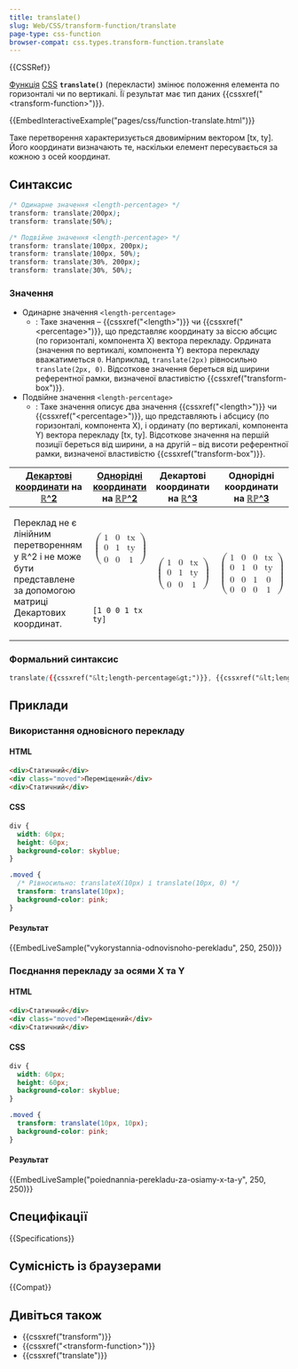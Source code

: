 ```yaml
---
title: translate()
slug: Web/CSS/transform-function/translate
page-type: css-function
browser-compat: css.types.transform-function.translate
---
```


{{CSSRef}}

[Функція](/uk/docs/Web/CSS/CSS_Functions) [CSS](/uk/docs/Web/CSS) **`translate()`** (перекласти) змінює положення елемента по горизонталі чи по вертикалі. Її результат має тип даних {{cssxref("&lt;transform-function&gt;")}}.

{{EmbedInteractiveExample("pages/css/function-translate.html")}}

Таке перетворення характеризується двовимірним вектором [tx, ty]. Його координати визначають те, наскільки елемент пересувається за кожною з осей координат.

## Синтаксис

```css
/* Одинарне значення <length-percentage> */
transform: translate(200px);
transform: translate(50%);

/* Подвійне значення <length-percentage> */
transform: translate(100px, 200px);
transform: translate(100px, 50%);
transform: translate(30%, 200px);
transform: translate(30%, 50%);
```

### Значення

- Одинарне значення `<length-percentage>`
  - : Таке значення – {{cssxref("&lt;length&gt;")}} чи {{cssxref("&lt;percentage&gt;")}}, що представляє координату за віссю абсцис (по горизонталі, компонента X) вектора перекладу. Ордината (значення по вертикалі, компонента Y) вектора перекладу вважатиметься `0`. Наприклад, `translate(2px)` рівносильно `translate(2px, 0)`. Відсоткове значення береться від ширини референтної рамки, визначеної властивістю {{cssxref("transform-box")}}.
- Подвійне значення `<length-percentage>`
  - : Таке значення описує два значення {{cssxref("&lt;length&gt;")}} чи {{cssxref("&lt;percentage&gt;")}}, що представляють і абсцису (по горизонталі, компонента X), і ординату (по вертикалі, компонента Y) вектора перекладу [tx, ty]. Відсоткове значення на першій позиції береться від ширини, а на другій – від висоти референтної рамки, визначеної властивістю {{cssxref("transform-box")}}.

<table class="standard-table">
   <thead>
      <tr>
      <th scope="col"><a href="/uk/docs/Web/CSS/transform-function#dekartovi-koordynaty">Декартові координати</a> на <a href="https://en.wikipedia.org/wiki/Real_coordinate_space">ℝ^2</a></th>
      <th scope="col"><a href="https://uk.wikipedia.org/wiki/%D0%9E%D0%B4%D0%BD%D0%BE%D1%80%D1%96%D0%B4%D0%BD%D1%96_%D0%BA%D0%BE%D0%BE%D1%80%D0%B4%D0%B8%D0%BD%D0%B0%D1%82%D0%B8">Однорідні координати</a> на <a href="https://uk.wikipedia.org/wiki/%D0%94%D1%96%D0%B9%D1%81%D0%BD%D0%B0_%D0%BF%D1%80%D0%BE%D1%94%D0%BA%D1%82%D0%B8%D0%B2%D0%BD%D0%B0_%D0%BF%D0%BB%D0%BE%D1%89%D0%B8%D0%BD%D0%B0">ℝℙ^2</a></th>
      <th scope="col">Декартові координати на <a href="https://en.wikipedia.org/wiki/Real_coordinate_space">ℝ^3</a></th>
      <th scope="col">Однорідні координати на <a href="https://en.wikipedia.org/wiki/Real_projective_space">ℝℙ^3</a></th>
    </tr>
   </thead>
   <tbody>
      <tr>
         <td rowspan="2">
            <p>
               Переклад не є лінійним перетворенням у ℝ^2 і не може бути представлене за допомогою матриці Декартових координат.
            </p>
         </td>
         <td>
            <math>
               <mrow>
                  <mo>(</mo>
                  <mtable>
                     <mtr>
                        <mtd>
                           <mn>1</mn>
                        </mtd>
                        <mtd>
                           <mn>0</mn>
                        </mtd>
                        <mtd>
                           <mi>tx</mi>
                        </mtd>
                     </mtr>
                     <mtr>
                        <mtd>
                           <mn>0</mn>
                        </mtd>
                        <mtd>
                           <mn>1</mn>
                        </mtd>
                        <mtd>
                           <mi>ty</mi>
                        </mtd>
                     </mtr>
                     <mtr>
                        <mtd>
                           <mn>0</mn>
                        </mtd>
                        <mtd>
                           <mn>0</mn>
                        </mtd>
                        <mtd>
                           <mn>1</mn>
                        </mtd>
                     </mtr>
                  </mtable>
                  <mo>)</mo>
               </mrow>
            </math>
         </td>
         <td rowspan="2">
            <math>
               <mrow>
                  <mo>(</mo>
                  <mtable>
                     <mtr>
                        <mtd>
                           <mn>1</mn>
                        </mtd>
                        <mtd>
                           <mn>0</mn>
                        </mtd>
                        <mtd>
                           <mi>tx</mi>
                        </mtd>
                     </mtr>
                     <mtr>
                        <mtd>
                           <mn>0</mn>
                        </mtd>
                        <mtd>
                           <mn>1</mn>
                        </mtd>
                        <mtd>
                           <mi>ty</mi>
                        </mtd>
                     </mtr>
                     <mtr>
                        <mtd>
                           <mn>0</mn>
                        </mtd>
                        <mtd>
                           <mn>0</mn>
                        </mtd>
                        <mtd>
                           <mn>1</mn>
                        </mtd>
                     </mtr>
                  </mtable>
                  <mo>)</mo>
               </mrow>
            </math>
         </td>
         <td rowspan="2">
            <math>
               <mrow>
                  <mo>(</mo>
                  <mtable>
                     <mtr>
                        <mtd>
                           <mn>1</mn>
                        </mtd>
                        <mtd>
                           <mn>0</mn>
                        </mtd>
                        <mtd>
                           <mn>0</mn>
                        </mtd>
                        <mtd>
                           <mi>tx</mi>
                        </mtd>
                     </mtr>
                     <mtr>
                        <mtd>
                           <mn>0</mn>
                        </mtd>
                        <mtd>
                           <mn>1</mn>
                        </mtd
                           >
                        <mtd>
                           <mn>0</mn>
                        </mtd>
                        <mtd>
                           <mi>ty</mi>
                        </mtd>
                     </mtr>
                     <mtr>
                        <mtd>
                           <mn>0</mn>
                        </mtd>
                        <mtd>
                           <mn>0</mn>
                        </mtd
                           >
                        <mtd>
                           <mn>1</mn>
                        </mtd>
                        <mtd>
                           <mn>0</mn>
                        </mtd>
                     </mtr>
                     <mtr>
                        <mtd>
                           <mn>0</mn>
                        </mtd>
                        <mtd>
                           <mn>0</mn>
                        </mtd>
                        <mtd>
                           <mn>0</mn>
                        </mtd>
                        <mtd>
                           <mn>1</mn>
                        </mtd>
                     </mtr>
                  </mtable>
                  <mo>)</mo>
               </mrow>
            </math>
         </td>
      </tr>
      <tr>
         <td><code>[1 0 0 1 tx ty]</code></td>
      </tr>
   </tbody>
</table>

### Формальний синтаксис

```css
translate({{cssxref("&lt;length-percentage&gt;")}}, {{cssxref("&lt;length-percentage&gt;")}}?)
```

## Приклади

### Використання одновісного перекладу

#### HTML

```html
<div>Статичний</div>
<div class="moved">Переміщений</div>
<div>Статичний</div>
```

#### CSS

```css
div {
  width: 60px;
  height: 60px;
  background-color: skyblue;
}

.moved {
  /* Рівносильно: translateX(10px) і translate(10px, 0) */
  transform: translate(10px);
  background-color: pink;
}
```

#### Результат

{{EmbedLiveSample("vykorystannia-odnovisnoho-perekladu", 250, 250)}}

### Поєднання перекладу за осями X та Y

#### HTML

```html
<div>Статичний</div>
<div class="moved">Переміщений</div>
<div>Статичний</div>
```

#### CSS

```css
div {
  width: 60px;
  height: 60px;
  background-color: skyblue;
}

.moved {
  transform: translate(10px, 10px);
  background-color: pink;
}
```

#### Результат

{{EmbedLiveSample("poiednannia-perekladu-za-osiamy-x-ta-y", 250, 250)}}

## Специфікації

{{Specifications}}

## Сумісність із браузерами

{{Compat}}

## Дивіться також

- {{cssxref("transform")}}
- {{cssxref("&lt;transform-function&gt;")}}
- {{cssxref("translate")}}
